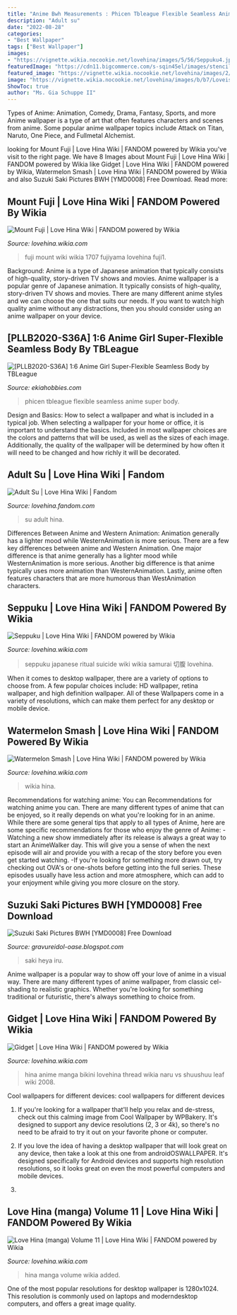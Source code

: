 ```yaml
---
title: "Anime Bwh Measurements : Phicen Tbleague Flexible Seamless Anime Super Body"
description: "Adult su"
date: "2022-08-28"
categories:
- "Best Wallpaper"
tags: ["Best Wallpaper"]
images:
- "https://vignette.wikia.nocookie.net/lovehina/images/5/56/Seppuku4.jpg/revision/latest?cb=20110415002653"
featuredImage: "https://cdn11.bigcommerce.com/s-sqin45el/images/stencil/1280x1280/products/4708/90780/S37A__93885.1588283096.jpg?c=2&amp;imbypass=on"
featured_image: "https://vignette.wikia.nocookie.net/lovehina/images/2/2c/LoveHina08.jpg/revision/latest?cb=20100915035435"
image: "https://vignette.wikia.nocookie.net/lovehina/images/b/b7/LoveisintheWordsMutsumi3.png/revision/latest?cb=20140404005543"
ShowToc: true
author: "Ms. Gia Schuppe II"
---
```



Types of Anime: Animation, Comedy, Drama, Fantasy, Sports, and more
Anime wallpaper is a type of art that often features characters and scenes from anime. Some popular anime wallpaper topics include Attack on Titan, Naruto, One Piece, and Fullmetal Alchemist.

	

		
looking for Mount Fuji | Love Hina Wiki | FANDOM powered by Wikia you've visit to the right page. We have 8 Images about Mount Fuji | Love Hina Wiki | FANDOM powered by Wikia like Gidget | Love Hina Wiki | FANDOM powered by Wikia, Watermelon Smash | Love Hina Wiki | FANDOM powered by Wikia and also Suzuki Saki Pictures BWH [YMD0008] Free Download. Read more:
		
    
## Mount Fuji | Love Hina Wiki | FANDOM Powered By Wikia

<img loading=lazy src="https://vignette.wikia.nocookie.net/lovehina/images/8/8b/Fuji1.jpg/revision/latest?cb=20101124044127" onerror="this.onerror=null;this.src='https://tse3.mm.bing.net/th?id=OIP.1VnLJiLMvoGEmm4g0g4U9QHaC4&amp;pid=15.1';" alt="Mount Fuji | Love Hina Wiki | FANDOM powered by Wikia">

_Source: lovehina.wikia.com_

>fuji mount wiki wikia 1707 fujiyama lovehina fuji1. 

	

Background: Anime is a type of Japanese animation that typically consists of high-quality, story-driven TV shows and movies.
Anime wallpaper is a popular genre of Japanese animation. It typically consists of high-quality, story-driven TV shows and movies. There are many different anime styles and we can choose the one that suits our needs. If you want to watch high quality anime without any distractions, then you should consider using an anime wallpaper on your device.

    
## [PLLB2020-S36A] 1:6 Anime Girl Super-Flexible Seamless Body By TBLeague

<img loading=lazy src="https://cdn11.bigcommerce.com/s-sqin45el/images/stencil/1280x1280/products/4708/90780/S37A__93885.1588283096.jpg?c=2&amp;imbypass=on" onerror="this.onerror=null;this.src='https://tse4.mm.bing.net/th?id=OIP.Cn_tkkqSKi8RfPdEuJRTnwHaLH&amp;pid=15.1';" alt="[PLLB2020-S36A] 1:6 Anime Girl Super-Flexible Seamless Body by TBLeague">

_Source: ekiahobbies.com_

>phicen tbleague flexible seamless anime super body. 

	

Design and Basics: How to select a wallpaper and what is included in a typical job.
When selecting a wallpaper for your home or office, it is important to understand the basics. Included in most wallpaper choices are the colors and patterns that will be used, as well as the sizes of each image. Additionally, the quality of the wallpaper will be determined by how often it will need to be changed and how richly it will be decorated.

    
## Adult Su | Love Hina Wiki | Fandom

<img loading=lazy src="https://vignette.wikia.nocookie.net/lovehina/images/0/0a/AdultSu1.jpg/revision/latest?cb=20110808030438" onerror="this.onerror=null;this.src='https://tse4.mm.bing.net/th?id=OIP.fUWCdQqdZKpQDxlRcSFBjQHaPj&amp;pid=15.1';" alt="Adult Su | Love Hina Wiki | Fandom">

_Source: lovehina.fandom.com_

>su adult hina. 

	

Differences Between Anime and Western Animation: Animation generally has a lighter mood while WesternAnimation is more serious.
There are a few key differences between anime and Western Animation. One major difference is that anime generally has a lighter mood while WesternAnimation is more serious. Another big difference is that anime typically uses more animation than WesternAnimation. Lastly, anime often features characters that are more humorous than WestAnimation characters.

    
## Seppuku | Love Hina Wiki | FANDOM Powered By Wikia

<img loading=lazy src="https://vignette.wikia.nocookie.net/lovehina/images/5/56/Seppuku4.jpg/revision/latest?cb=20110415002653" onerror="this.onerror=null;this.src='https://tse4.mm.bing.net/th?id=OIP.h0ItkNYUeoTMREyBjNkNBQHaFj&amp;pid=15.1';" alt="Seppuku | Love Hina Wiki | FANDOM powered by Wikia">

_Source: lovehina.wikia.com_

>seppuku japanese ritual suicide wiki wikia samurai 切腹 lovehina. 

	

When it comes to desktop wallpaper, there are a variety of options to choose from. A few popular choices include: HD wallpaper, retina wallpaper, and high definition wallpaper. All of these Wallpapers come in a variety of resolutions, which can make them perfect for any desktop or mobile device. 

    
## Watermelon Smash | Love Hina Wiki | FANDOM Powered By Wikia

<img loading=lazy src="https://vignette.wikia.nocookie.net/lovehina/images/b/b7/LoveisintheWordsMutsumi3.png/revision/latest?cb=20140404005543" onerror="this.onerror=null;this.src='https://tse3.mm.bing.net/th?id=OIP.-iOdJuFYjAuX11my3s-8aQEgDY&amp;pid=15.1';" alt="Watermelon Smash | Love Hina Wiki | FANDOM powered by Wikia">

_Source: lovehina.wikia.com_

>wikia hina. 

	

Recommendations for watching anime: You can
Recommendations for watching anime you can. There are many different types of anime that can be enjoyed, so it really depends on what you're looking for in an anime. While there are some general tips that apply to all types of Anime, here are some specific recommendations for those who enjoy the genre of Anime: 
-Watching a new show immediately after its release is always a great way to start an AnimeWalker day. This will give you a sense of when the next episode will air and provide you with a recap of the story before you even get started watching. 
-If you're looking for something more drawn out, try checking out OVA's or one-shots before getting into the full series. These episodes usually have less action and more atmosphere, which can add to your enjoyment while giving you more closure on the story.

    
## Suzuki Saki Pictures BWH [YMD0008] Free Download

<img loading=lazy src="http://www.cdjapan.co.jp/cgi-bin/image.cgi?id=LPFD-170&amp;type=large" onerror="this.onerror=null;this.src='https://tse1.mm.bing.net/th?id=OIP.VuFt6Grc1OmR6VVvohkNFAAAAA&amp;pid=15.1';" alt="Suzuki Saki Pictures BWH [YMD0008] Free Download">

_Source: gravureidol-oase.blogspot.com_

>saki heya iru. 

	

Anime wallpaper is a popular way to show off your love of anime in a visual way. There are many different types of anime wallpaper, from classic cel-shading to realistic graphics. Whether you're looking for something traditional or futuristic, there's always something to choice from.

    
## Gidget | Love Hina Wiki | FANDOM Powered By Wikia

<img loading=lazy src="https://vignette.wikia.nocookie.net/lovehina/images/2/2c/LoveHina08.jpg/revision/latest?cb=20100915035435" onerror="this.onerror=null;this.src='https://tse2.mm.bing.net/th?id=OIP.qu9SzirJ0gHQGGJ9cPCZQQHaKo&amp;pid=15.1';" alt="Gidget | Love Hina Wiki | FANDOM powered by Wikia">

_Source: lovehina.wikia.com_

>hina anime manga bikini lovehina thread wikia naru vs shuushuu leaf wiki 2008. 

	

Cool wallpapers for different devices:
cool wallpapers for different devices 

1. If you're looking for a wallpaper that'll help you relax and de-stress, check out this calming image from Cool Wallpaper by WPBakery. It's designed to support any device resolutions (2, 3 or 4k), so there's no need to be afraid to try it out on your favorite phone or computer.

2. If you love the idea of having a desktop wallpaper that will look great on any device, then take a look at this one from androidOSWALLPAPER. It's designed specifically for Android devices and supports high resolution resolutions, so it looks great on even the most powerful computers and mobile devices.

3.

    
## Love Hina (manga) Volume 11 | Love Hina Wiki | FANDOM Powered By Wikia

<img loading=lazy src="https://vignette.wikia.nocookie.net/lovehina/images/6/6e/TokyopopLH11.jpg/revision/latest?cb=20100715013729" onerror="this.onerror=null;this.src='https://tse3.mm.bing.net/th?id=OIP._uFZbES9ObgUUBbUgxc0-AHaLB&amp;pid=15.1';" alt="Love Hina (manga) Volume 11 | Love Hina Wiki | FANDOM powered by Wikia">

_Source: lovehina.wikia.com_

>hina manga volume wikia added. 

	

One of the most popular resolutions for desktop wallpaper is 1280x1024. This resolution is commonly used on laptops and moderndesktop computers, and offers a great image quality.

